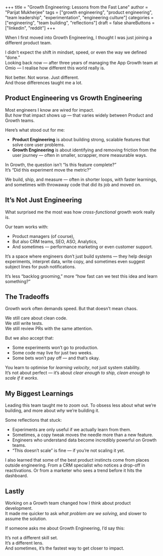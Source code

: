 +++
title = "Growth Engineering: Lessons from the Fast Lane"
author = "Parijat Mukherjee"
tags = ["growth engineering", "product engineering", "team leadership", "experimentation", "engineering culture"]
categories = ["engineering", "team building", "reflections"]
draft = false
shareButtons = ["linkedin", "reddit"]
+++

When I first moved into Growth Engineering, I thought I was just joining a different product team.

I didn’t expect the shift in mindset, speed, or even the way we defined “done.”  
Looking back now — after three years of managing the App Growth team at Omio — I realise how different this world really is.

Not better. Not worse. Just different.  
And those differences taught me a lot.

## Product Engineering vs Growth Engineering

Most engineers I know are wired for impact.  
But *how* that impact shows up — that varies widely between Product and Growth teams.

Here’s what stood out for me:

- **Product Engineering** is about building strong, scalable features that solve core user problems.  
- **Growth Engineering** is about identifying and removing friction from the user journey — often in smaller, scrappier, more measurable ways.

In Growth, the question isn’t “Is this feature complete?”  
It’s “Did this experiment move the metric?”

We build, ship, and measure — often in shorter loops, with faster learnings, and sometimes with throwaway code that did its job and moved on.

## It’s Not Just Engineering

What surprised me the most was how *cross-functional* growth work really is.

Our team works with:

- Product managers (of course),
- But also CRM teams, SEO, ASO, Analytics,
- And sometimes — performance marketing or even customer support.

It’s a space where engineers don’t just build systems — they help design experiments, interpret data, write copy, and sometimes even suggest subject lines for push notifications.

It’s less “backlog grooming,” more “how fast can we test this idea and learn something?”

## The Tradeoffs

Growth work often demands speed. But that doesn’t mean chaos.

We still care about clean code.  
We still write tests.  
We still review PRs with the same attention.

But we also accept that:

- Some experiments won’t go to production.
- Some code may live for just two weeks.
- Some bets won’t pay off — and that’s okay.

You learn to optimise for *learning velocity*, not just system stability.  
It’s not about perfect — it’s about *clear enough to ship, clean enough to scale if it works*.


## My Biggest Learnings

Leading this team taught me to zoom out. To obsess less about what we’re building, and more about *why* we’re building it.

Some reflections that stuck:

- Experiments are only useful if we actually learn from them.
- Sometimes, a copy tweak moves the needle more than a new feature.
- Engineers who understand data become incredibly powerful on Growth teams.
- “This doesn’t scale” is fine — if you’re not scaling it yet.

I also learned that some of the best product instincts come from places outside engineering. From a CRM specialist who notices a drop-off in reactivations. Or from a marketer who sees a trend before it hits the dashboard.

## Lastly

Working on a Growth team changed how I think about product development.  
It made me quicker to ask *what problem are we solving*, and slower to assume the solution.

If someone asks me about Growth Engineering, I’d say this:

It’s not a different skill set.  
It’s a different lens.  
And sometimes, it’s the fastest way to get closer to impact.
